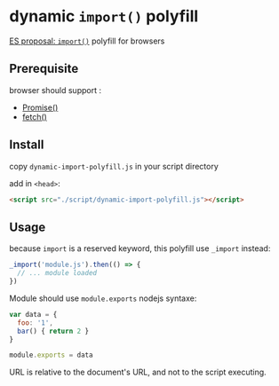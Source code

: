 # dynamic `import()` polyfill

[ES proposal: `import()`](https://github.com/tc39/proposal-dynamic-import) polyfill for browsers

## Prerequisite

browser should support :

* [Promise()](https://developer.mozilla.org//docs/Web/JavaScript/Reference/Global_Objects/Promise)
* [fetch()](https://developer.mozilla.org//docs/Web/API/Fetch_API)

## Install

copy `dynamic-import-polyfill.js` in your script directory

add in `<head>`:

```html
<script src="./script/dynamic-import-polyfill.js"></script>
```

## Usage

because `import` is a reserved keyword, this polyfill use `_import` instead:

```javascript
_import('module.js').then(() => {
  // ... module loaded
})
```

Module should use `module.exports` nodejs syntaxe:

```javascript
var data = {
  foo: '1',
  bar() { return 2 }
}

module.exports = data
```

URL is relative to the document's URL, and not to the script executing.
